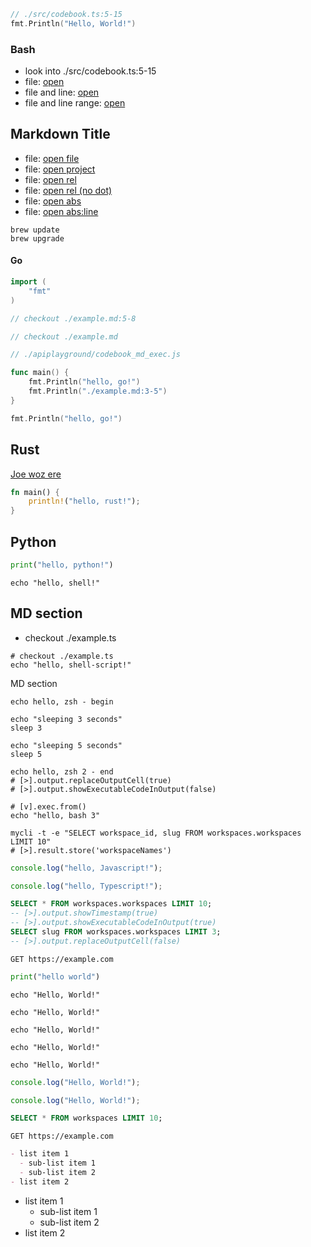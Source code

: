 ```go
// ./src/codebook.ts:5-15
fmt.Println("Hello, World!")
```

### Bash

- look into ./src/codebook.ts:5-15
- file: [open](./src/codebook.ts)
- file and line: [open](./src/codebook.ts:5)
- file and line range: [open](./src/codebook.ts:5-8)

## Markdown Title

- file: [open file](file://Users/tijoe/example.ts)
- file: [open project](/example.ts)
- file: [open rel](./example.ts)
- file: [open rel (no dot)](example.ts)
- file: [open abs](/Users/tijoe/example.ts)
- file: [open abs:line](/Users/tijoe/example.ts:5)

```shellscript
brew update
brew upgrade
```

#### Go

```go
import (
    "fmt"
)

// checkout ./example.md:5-8

// checkout ./example.md

// ./apiplayground/codebook_md_exec.js

func main() {
    fmt.Println("hello, go!")
    fmt.Println("./example.md:3-5")
}
```

```go
fmt.Println("hello, go!")
```

## Rust

<a href="https://marketplace.visualstudio.com/items?itemName=josephbergevin.codebook-md">Joe woz ere</a>

```rust
fn main() {
    println!("hello, rust!");
}
```

## Python

```python
print("hello, python!")
```

```shellscript
echo "hello, shell!"
```

## MD section

- checkout ./example.ts

```shellscript
# checkout ./example.ts
echo "hello, shell-script!"
```

MD section

```shellscript
echo hello, zsh - begin

echo "sleeping 3 seconds"
sleep 3

echo "sleeping 5 seconds"
sleep 5

echo hello, zsh 2 - end
# [>].output.replaceOutputCell(true)
# [>].output.showExecutableCodeInOutput(false)
```

```shellscript
# [v].exec.from()
echo "hello, bash 3"
```

```shellscript
mycli -t -e "SELECT workspace_id, slug FROM workspaces.workspaces LIMIT 10"
# [>].result.store('workspaceNames')
```

```javascript
console.log("hello, Javascript!");
```

```typescript
console.log("hello, Typescript!");
```

```sql
SELECT * FROM workspaces.workspaces LIMIT 10;
-- [>].output.showTimestamp(true)
-- [>].output.showExecutableCodeInOutput(true)
SELECT slug FROM workspaces.workspaces LIMIT 3;
-- [>].output.replaceOutputCell(false)
```

```http
GET https://example.com
```

```python
print("hello world")
```

```shellscript
echo "Hello, World!"
```

```shellscript
echo "Hello, World!"
```

```shellscript
echo "Hello, World!"
```

```shellscript
echo "Hello, World!"
```

```shellscript
echo "Hello, World!"
```

```javascript
console.log("Hello, World!");
```

```typescript
console.log("Hello, World!");
```

```sql
SELECT * FROM workspaces LIMIT 10;
```

```http
GET https://example.com
```

```markdown
- list item 1
  - sub-list item 1
  - sub-list item 2
- list item 2

```

- list item 1
  - sub-list item 1
  - sub-list item 2
- list item 2